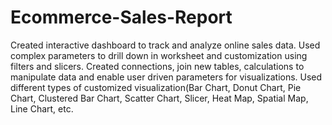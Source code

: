 # Ecommerce-Sales-Report
Created interactive dashboard to track and analyze online sales data.
Used complex parameters to drill down in worksheet and customization using filters and slicers.
Created connections, join new tables, calculations to manipulate data and enable user driven parameters for visualizations.
Used different types of customized visualization(Bar Chart, Donut Chart, Pie Chart, Clustered Bar Chart, Scatter Chart, Slicer, Heat Map, Spatial Map, Line Chart, etc.

